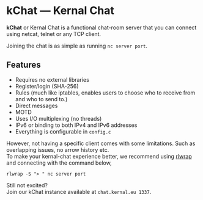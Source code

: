 # kChat — Kernal Chat
**kChat** or Kernal Chat is a functional chat-room server that you can connect using netcat, telnet or any TCP client.

Joining the chat is as simple as running `nc server port`.

## Features
* Requires no external libraries
* Register/login (SHA-256)
* Rules (much like iptables, enables users to choose who to receive from and who to send to.)
* Direct messages
* MOTD
* Uses I/O multiplexing (no threads)
* IPv6 or binding to both IPv4 and IPv6 addresses
* Everything is configurable in `config.c`

However, not having a specific client comes with some limitations. Such as overlapping issues, no arrow history etc.\
To make your kernal-chat experience better, we recommend using [rlwrap](https://github.com/hanslub42/rlwrap) and connecting with the command below,

`rlwrap -S "> " nc server port`

Still not excited?\
Join our kChat instance available at `chat.kernal.eu 1337`.
